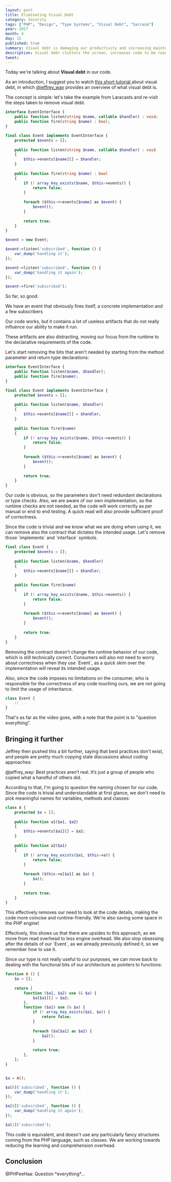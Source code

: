 ```yaml
---
layout: post
title: Eliminating Visual Debt
category: Security
tags: ["PHP", "Design", "Type Systems", "Visual Debt", "Sarcasm"]
year: 2017
month: 4
day: 15
published: true
summary: Visual debt is damaging our productivity and increasing maintenance load every day - let's delete it
description: Visual debt clutters the screen, increases code to be read and understood, makes us less productive and makes us focus on things that don't matter
tweet: 
---
```


<p>
    Today we're talking about <strong>Visual debt</strong> in our code.
</p>

<p>
    As an introduction, I suggest you to watch
    <a href="https://laracasts.com/series/php-bits/episodes/1" target="_blank">
        this short tutorial
    </a>
    about visual debt, in which
    <a href="https://twitter.com/jeffrey_way" target="_blank">@jeffrey_way</a>
    provides an overview of what visual debt is.
</p>

<p>
    The concept is simple: let's take the example from Laracasts and re-visit
    the steps taken to remove visual debt.
</p>


~~~php
interface EventInterface {
    public function listen(string $name, callable $handler) : void;
    public function fire(string $name) : bool;
}

final class Event implements EventInterface {
    protected $events = [];
    
    public function listen(string $name, callable $handler) : void
    {
        $this->events[$name][] = $handler;
    }
    
    public function fire(string $name) : bool
    {
        if (! array_key_exists($name, $this->events)) {
            return false;
        }
        
        foreach ($this->>events[$name] as $event) {
            $event();
        }
        
        return true;
    }
}

$event = new Event;

$event->listen('subscribed', function () {
    var_dump('handling it');
});

$event->listen('subscribed', function () {
    var_dump('handling it again');
});

$event->fire('subscribed');
~~~

<p>
    So far, so good.
</p>

<p>
    We have an event that obviously fires itself, a concrete
    implementation and a few subscribers
</p>

<p>
    Our code works, but it contains a lot of useless artifacts
    that do not really influence our ability to make it run.
</p>

<p>
    These artifacts are also distracting, moving our focus from
    the runtime to the declarative requirements of the code.
</p>

<p>
    Let's start removing the bits that aren't needed by starting
    from the method parameter and return type declarations:
</p>

~~~php
interface EventInterface {
    public function listen($name, $handler);
    public function fire($name);
}

final class Event implements EventInterface {
    protected $events = [];
    
    public function listen($name, $handler)
    {
        $this->events[$name][] = $handler;
    }
    
    public function fire($name)
    {
        if (! array_key_exists($name, $this->events)) {
            return false;
        }
        
        foreach ($this->>events[$name] as $event) {
            $event();
        }
        
        return true;
    }
}
~~~

<p>
    Our code is obvious, so the parameters don't need
    redundant declarations or type checks. Also, we are
    aware of our own implementation, so the runtime checks
    are not needed, as the code will work correctly as per
    manual or end to end testing. A quick read will also
    provide sufficient proof of correctness.
</p>

<p>
    Since the code is trivial and we know what we are doing
    when using it, we can remove also the contract that
    dictates the intended usage. Let's remove those
    `implements` and `interface` symbols.
</p>

~~~php
final class Event {
    protected $events = [];
    
    public function listen($name, $handler)
    {
        $this->events[$name][] = $handler;
    }
    
    public function fire($name)
    {
        if (! array_key_exists($name, $this->events)) {
            return false;
        }
        
        foreach ($this->>events[$name] as $event) {
            $event();
        }
        
        return true;
    }
}
~~~

<p>
    Removing the contract doesn't change the runtime
    behavior of our code, which is still technically
    correct. Consumers will also not need to worry
    about correctness when they use `Event`, as a
    quick skim over the implementation will reveal
    its intended usage.
</p>

<p>
    Also, since the code imposes no limitations on the
    consumer, who is responsible for the correctness
    of any code touching ours, we are not going to limit
    the usage of inheritance.
</p>

~~~php
class Event {
    // ... 
}
~~~

<p>
    That's as far as the video goes, with a note that
    the point is to "question everything".
</p>

<h2>Bringing it further</h2>

<p>
    Jeffrey then pushed this a bit further, saying that
    best practices don't exist, and people are pretty
    much copying stale discussions about coding approaches:
</p>

<div data-tweet-id="869265813857075200" class="twitter-tweet">
    @jeffrey_way: Best practices aren’t real. It’s just a
    group of people who copied what a handful of others did.
</div>

<p>
    According to that, I'm going to question the naming
    chosen for our code. Since the code is trivial and 
    understandable at first glance, we don't need to pick
    meaningful names for variables, methods and classes:
</p>

~~~php
class A {
    protected $a = [];
    
    public function a1($a1, $a2)
    {
        $this->events[$a1][] = $a2;
    }
    
    public function a2($a1)
    {
        if (! array_key_exists($a1, $this->a)) {
            return false;
        }
        
        foreach ($this->a[$a1] as $a) {
            $a();
        }
        
        return true;
    }
}
~~~

<p>
    This effectively removes our need to look at the
    code details, making the code more coincise and
    runtime-friendly. We're also saving some space
    in the PHP engine!
</p>

<p>
    Effectively, this shows us that
    there are upsides to this approach, as we move
    from read overhead to less engine overhead. We also
    stop obsessing after the details of our `Event`,
    as we already previously defined it, so we remember
    how to use it.
</p>

<p>
    Since our type is not really useful to our purposes,
    we can move back to dealing with the functional bits
    of our architecture as pointers to functions:
</p>

~~~php
function A () {
    $a = [];
    
    return [
        function ($a1, $a2) use (& $a) {
            $a[$a1][] = $a2;
        },
        function ($a1) use (& $a) {
            if (! array_key_exists($a1, $a)) {
                return false;
            }
            
            foreach ($a[$a1] as $a2) {
                $a2();
            }
            
            return true;
        },
    ];
}


$a = A();

$a[0]('subscribed', function () {
    var_dump('handling it');
});

$a[0]('subscribed', function () {
    var_dump('handling it again');
});

$a[1]('subscribed');
~~~

<p>
    This code is equivalent, and doesn't use any
    particularly fancy structures coming from the PHP
    language, such as classes. We are working
    towards reducing the learning and comprehension
    overhead.
</p>

<h2>Conclusion</h2>

<div data-tweet-id="869277621904912389" class="twitter-tweet">
    @PHPeeHaa: Question *everything*...
</div>

